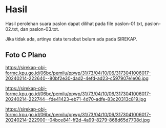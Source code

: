 # Hasil

Hasil perolehan suara paslon dapat dilihat pada file paslon-01.txt, paslon-02.txt, dan paslon-03.txt.

Jika tidak ada, artinya data tersebut belum ada pada SIREKAP.

## Foto C Plano

https://sirekap-obj-formc.kpu.go.id/06bc/pemilu/ppwp/31/73/04/10/06/3173041006017-20240214-222640--80bf2e30-dad2-4efd-ad23-c597907e1e06.jpg

https://sirekap-obj-formc.kpu.go.id/06bc/pemilu/ppwp/31/73/04/10/06/3173041006017-20240214-222744--fde41423-eb71-4d70-adfe-83c20313c819.jpg

https://sirekap-obj-formc.kpu.go.id/06bc/pemilu/ppwp/31/73/04/10/06/3173041006017-20240214-222900--04bce841-ff2d-4a99-8279-868d65d7708d.jpg

